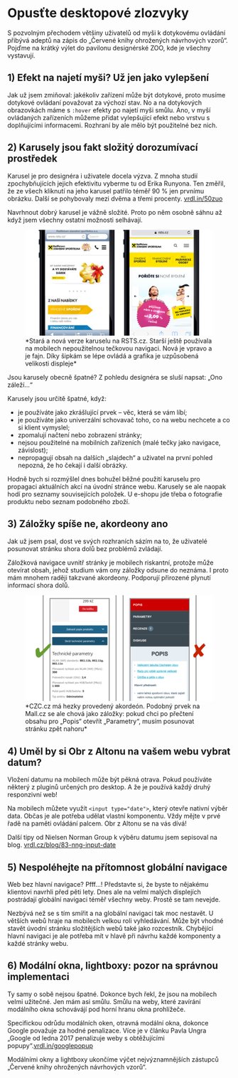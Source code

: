 # Opusťte desktopové zlozvyky

S pozvolným přechodem většiny uživatelů od myši k dotykovému ovládání přibývá  adeptů na zápis do „Červené knihy ohrožených návrhových vzorů“. Pojďme na krátký výlet do pavilonu designérské ZOO, kde je všechny vystavují.

## 1) Efekt na najetí myši? Už jen jako vylepšení

Jak už jsem zmiňoval: jakékoliv zařízení může být dotykové, proto musíme dotykové ovládaní považovat za výchozí stav. No a na dotykových obrazovkách máme s `:hover` efekty po najetí myši smůlu. Ano, v myší ovládaných zařízeních můžeme přidat vylepšující efekt nebo vrstvu s doplňujícími informacemi. Rozhraní by ale mělo být použitelné bez nich.

## 2) Karusely jsou fakt složitý dorozumívací prostředek

Karusel je pro designéra i uživatele docela výzva. Z mnoha studií zpochybňujících jejich efektivitu vyberme tu od Erika Runyona. Ten změřil, že ze všech kliknutí na jeho karusel patřilo téměř 90 % jen prvnímu obrázku. Další se pohybovaly mezi dvěma a třemi procenty. [vrdl.in/50zuo](https://erikrunyon.com/2013/07/carousel-interaction-stats/)

Navrhnout dobrý karusel je vážně složité. Proto po něm osobně sáhnu až když jsem všechny ostatní možnosti selhávají.

<figure>
<img src="dist/images/original/vdwd/triky-ui-13.png" alt="">
<figcaption markdown="1">    
*Stará a nová verze karuselu na RSTS.cz. Starší ještě používala na mobilech nepoužitelnou tečkovou navigaci. Nová je vpravo a je fajn. Díky šipkám se lépe ovládá a grafika je uzpůsobená velikosti displeje*
</figcaption> 
</figure>


Jsou karusely obecně špatné? Z pohledu designéra se sluší napsat: „Ono záleží…“

Karusely jsou určitě špatné, když:

* je používáte jako zkrášlující prvek – věc, která se vám líbí;
* je používáte jako univerzální schovavač toho, co na webu nechcete a co si klient vymyslel;
* zpomalují načtení nebo zobrazení stránky;
* nejsou použitelné na mobilních zařízeních (malé tečky jako navigace, závislost);
* nepropagují obsah na dalších „slajdech“ a uživatel na první pohled nepozná, že ho čekají i další obrázky.

Hodně bych si rozmýšlel dnes bohužel běžné použití karuselu pro propagaci aktuálních akcí na úvodní stránce webu. Karusely se ale naopak hodí pro seznamy souvisejících položek. U e-shopu jde třeba o fotografie produktu nebo seznam podobného zboží.  

## 3) Záložky spíše ne, akordeony ano

Jak už jsem psal, dost ve svých rozhraních sázím na to, že uživatelé posunovat stránku shora dolů bez problémů zvládají. 

Záložková navigace uvnitř stránky je mobilech riskantní, protože může otevírat obsah, jehož studium vám ony záložky odsune do neznáma. I proto mám mnohem raději takzvané akordeony. Podporují přirozené plynutí informací shora dolů.

<figure>
<img src="dist/images/original/vdwd/triky-ui-14.png" alt="">
<figcaption markdown="1">    
*CZC.cz má hezky provedený akordeón. Podobný prvek na Mall.cz se ale chová jako  záložky: pokud chci po přečtení obsahu pro „Popis“ otevřít „Parametry“, musím posunovat stránku zpět nahoru*
</figcaption> 
</figure>


## 4) Uměl by si Obr z Altonu na vašem webu vybrat datum?

Vložení datumu na mobilech může být pěkná otrava. Pokud používáte některý z pluginů určených pro desktop. A že je používá každý druhý responzivní web!

Na mobilech můžete využít `<input type="date">`, který otevře nativní výběr data. Občas je ale potřeba udělat vlastní komponentu. Vždy mějte v prvé řadě na paměti ovládání palcem. Obr z Altonu se na vás dívá!

Další tipy od Nielsen Norman Group k výběru datumu jsem sepisoval na blog. [vrdl.cz/blog/83-nng-input-date](http://www.vzhurudolu.cz/blog/83-nng-input-date)

## 5) Nespoléhejte na přítomnost globální navigace

Web bez hlavní navigace? Pfff…!  Představte si, že byste to nějakému klientovi navrhli před pěti lety. Dnes ale na velmi malých displejích postrádají globální navigaci téměř všechny weby. Prostě se tam nevejde.

Nezbývá než se s tím smířit a na globální navigaci tak moc nestavět. U větších webů hraje na mobilech velkou roli vyhledávání. Může být vhodné stavět úvodní stránku složitějších webů také jako rozcestník. Chybějící hlavní navigaci je ale potřeba mít v hlavě při návrhu každé komponenty a každé stránky webu.

## 6) Modální okna, lightboxy: pozor na správnou implementaci

Ty samy o sobě nejsou špatné. Dokonce bych řekl, že jsou na mobilech velmi užitečné. Jen mám asi smůlu. Smůlu na weby, které zavírání modálního okna schovávájí pod horní hranu okna prohlížeče. 

Specifickou odrůdu modálních oken, otravná modální okna, dokonce Google považuje za hodné penalizace. Více je v článku Pavla Ungra „Google od ledna 2017 penalizuje weby s obtěžujícími popupy“.[vrdl.in/googlepopup](http://blog.bloxxter.cz/google-od-ledna-2017-penalizuje-weby-s-obtezujicimi-popupy/)


Modálními okny a lightboxy ukončíme výčet nejvýznamnějších zástupců „Červené knihy ohrožených návrhových vzorů“. 

